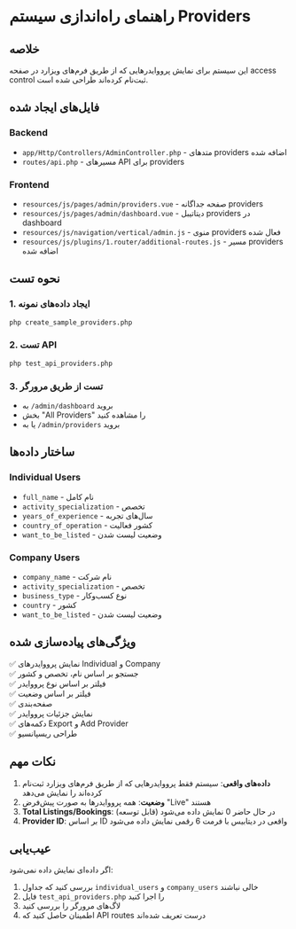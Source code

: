 # راهنمای راه‌اندازی سیستم Providers

## خلاصه
این سیستم برای نمایش پرووایدرهایی که از طریق فرم‌های ویزارد در صفحه access control ثبت‌نام کرده‌اند طراحی شده است.

## فایل‌های ایجاد شده

### Backend
- `app/Http/Controllers/AdminController.php` - متدهای providers اضافه شده
- `routes/api.php` - مسیرهای API برای providers

### Frontend  
- `resources/js/pages/admin/providers.vue` - صفحه جداگانه providers
- `resources/js/pages/admin/dashboard.vue` - دیتاتیبل providers در dashboard
- `resources/js/navigation/vertical/admin.js` - منوی providers فعال شده
- `resources/js/plugins/1.router/additional-routes.js` - مسیر providers اضافه شده

## نحوه تست

### 1. ایجاد داده‌های نمونه
```bash
php create_sample_providers.php
```

### 2. تست API
```bash
php test_api_providers.php
```

### 3. تست از طریق مرورگر
- به `/admin/dashboard` بروید
- بخش "All Providers" را مشاهده کنید
- یا به `/admin/providers` بروید

## ساختار داده‌ها

### Individual Users
- `full_name` - نام کامل
- `activity_specialization` - تخصص
- `years_of_experience` - سال‌های تجربه
- `country_of_operation` - کشور فعالیت
- `want_to_be_listed` - وضعیت لیست شدن

### Company Users
- `company_name` - نام شرکت
- `activity_specialization` - تخصص
- `business_type` - نوع کسب‌وکار
- `country` - کشور
- `want_to_be_listed` - وضعیت لیست شدن

## ویژگی‌های پیاده‌سازی شده

✅ نمایش پرووایدرهای Individual و Company  
✅ جستجو بر اساس نام، تخصص و کشور  
✅ فیلتر بر اساس نوع پرووایدر  
✅ فیلتر بر اساس وضعیت  
✅ صفحه‌بندی  
✅ نمایش جزئیات پرووایدر  
✅ دکمه‌های Export و Add Provider  
✅ طراحی ریسپانسیو  

## نکات مهم

1. **داده‌های واقعی**: سیستم فقط پرووایدرهایی که از طریق فرم‌های ویزارد ثبت‌نام کرده‌اند را نمایش می‌دهد
2. **وضعیت**: همه پرووایدرها به صورت پیش‌فرض "Live" هستند
3. **Total Listings/Bookings**: در حال حاضر 0 نمایش داده می‌شود (قابل توسعه)
4. **Provider ID**: بر اساس ID واقعی در دیتابیس با فرمت 6 رقمی نمایش داده می‌شود

## عیب‌یابی

اگر داده‌ای نمایش داده نمی‌شود:
1. بررسی کنید که جداول `individual_users` و `company_users` خالی نباشند
2. فایل `test_api_providers.php` را اجرا کنید
3. لاگ‌های مرورگر را بررسی کنید
4. اطمینان حاصل کنید که API routes درست تعریف شده‌اند



